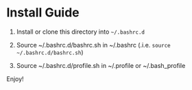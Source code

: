 Install Guide
=============

1. Install or clone this directory into `~/.bashrc.d`

2. Source ~/.bashrc.d/bashrc.sh in ~/.bashrc (.i.e. `source ~/.bashrc.d/bashrc.sh`)

3. Source ~/.bashrc.d/profile.sh in ~/.profile or ~/.bash\_profile


Enjoy!
